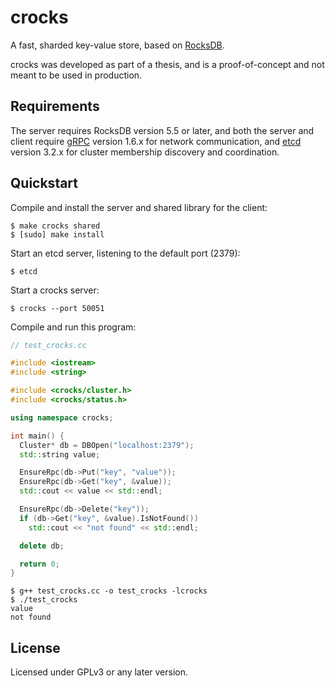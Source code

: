 # crocks

A fast, sharded key-value store, based on [RocksDB].

crocks was developed as part of a thesis, and is a proof-of-concept and
not meant to be used in production.

## Requirements

The server requires RocksDB version 5.5 or later, and both the server
and client require [gRPC] version 1.6.x for network communication, and
[etcd] version 3.2.x for cluster membership discovery and coordination.

## Quickstart

Compile and install the server and shared library for the client:

```
$ make crocks shared
$ [sudo] make install
```

Start an etcd server, listening to the default port (2379):

```
$ etcd
```

Start a crocks server:

```
$ crocks --port 50051
```

Compile and run this program:

```cpp
// test_crocks.cc

#include <iostream>
#include <string>

#include <crocks/cluster.h>
#include <crocks/status.h>

using namespace crocks;

int main() {
  Cluster* db = DBOpen("localhost:2379");
  std::string value;

  EnsureRpc(db->Put("key", "value"));
  EnsureRpc(db->Get("key", &value));
  std::cout << value << std::endl;

  EnsureRpc(db->Delete("key"));
  if (db->Get("key", &value).IsNotFound())
    std::cout << "not found" << std::endl;

  delete db;

  return 0;
}
```

```
$ g++ test_crocks.cc -o test_crocks -lcrocks
$ ./test_crocks
value
not found
```

## License

Licensed under GPLv3 or any later version.

[RocksDB]: http://www.rocksdb.org
[gRPC]: https://grpc.io/
[etcd]: https://coreos.com/etcd
